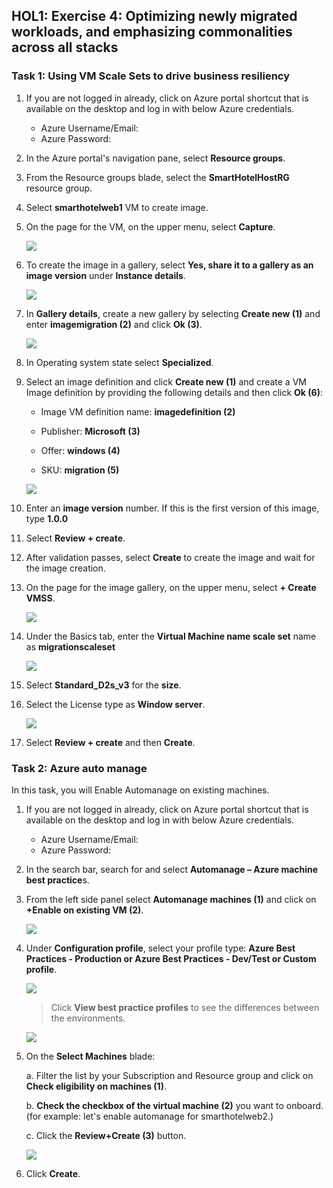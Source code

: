 ## HOL1: Exercise 4: Optimizing newly migrated workloads, and emphasizing commonalities across all stacks

### Task 1: Using VM Scale Sets to drive business resiliency

1. If you are not logged in already, click on Azure portal shortcut that is available on the desktop and log in with below Azure credentials.
    * Azure Username/Email: <inject key="AzureAdUserEmail"></inject> 
    * Azure Password: <inject key="AzureAdUserPassword"></inject>

2. In the Azure portal's navigation pane, select **Resource groups**.

3. From the Resource groups blade, select the **SmartHotelHostRG** resource group.

4. Select **smarthotelweb1** VM to create image.

2. On the page for the VM, on the upper menu, select **Capture**.
   
   ![](Images/upd-capture.png)

4. To create the image in a gallery, select **Yes, share it to a gallery as an image version** under **Instance details**.

   ![](Images/upd-yes.png)

5. In **Gallery details**, create a new gallery by selecting **Create new (1)** and enter **imagemigration<inject key="DeploymentID" enableCopy="false" /> (2)** and click **Ok (3)**.

   ![](Images/upd-e4-t1-s7.png)

6. In Operating system state select **Specialized**.

7. Select an image definition and click **Create new (1)** and create a VM Image definition by providing the following details and then click **Ok (6)**: 
  
   - Image VM definition name: **imagedefinition<inject key="DeploymentID" enableCopy="false" /> (2)**

   - Publisher: **Microsoft (3)**
    
   - Offer: **windows (4)**
  
   - SKU: **migration (5)**

   ![](Images/upd-4-t1-s9.png)

8. Enter an **image version** number. If this is the first version of this image, type **1.0.0**

9. Select **Review + create**.

10. After validation passes, select **Create** to create the image and wait for the image creation.

11. On the page for the image gallery, on the upper menu, select **+ Create VMSS**.

    ![](Images/upd-vmss1.png)

12. Under the Basics tab, enter the **Virtual Machine name scale set** name as **migrationscaleset<inject key="DeploymentID" enableCopy="false" />**

    ![](Images/upd-vmname.png)

13. Select **Standard_D2s_v3** for the **size**.

14. Select the License type as **Window server**.

     ![](Images/upd-License.png)

15. Select **Review + create** and then **Create**.

### Task 2: Azure auto manage

In this task, you will Enable Automanage on existing machines.

1. If you are not logged in already, click on Azure portal shortcut that is available on the desktop and log in with below Azure credentials.
    * Azure Username/Email: <inject key="AzureAdUserEmail"></inject> 
    * Azure Password: <inject key="AzureAdUserPassword"></inject>

2. In the search bar, search for and select **Automanage – Azure machine best practice**s.

3. From the left side panel select **Automanage machines (1)** and click on **+Enable on existing VM (2)**.
   
   ![](Images/upd-zero-vm-list-view.png)

4. Under **Configuration profile**, select your profile type: **Azure Best Practices - Production or Azure Best Practices - Dev/Test or Custom profile**.
   
   ![](Images/upd-existing-vm-quick-create.png)
   
   > Click **View best practice profiles** to see the differences between the environments.
    
   ![](Images/upd-browse-production-profile.png)

5. On the **Select Machines** blade:

   a. Filter the list by your Subscription and Resource group and click on **Check eligibility on machines (1)**.
   
   b. **Check the checkbox of the virtual machine (2)** you want to onboard. (for example: let's enable automanage for smarthotelweb2.)
   
   c. Click the **Review+Create (3)** button.
   
   ![](Images/updt-existing-vm-select-machine.png)

6. Click **Create**.

